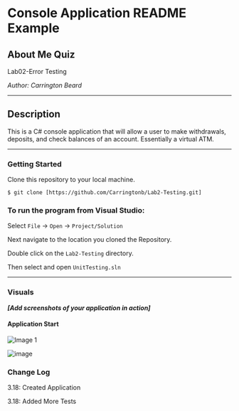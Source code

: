 
# Console Application README Example

## About Me Quiz

Lab02-Error Testing

*Author: Carrington Beard*

----

## Description

This is a C# console application that will allow a user to make withdrawals, deposits, and check balances of an account. Essentially a virtual ATM.

---

### Getting Started
Clone this repository to your local machine.

```
$ git clone [https://github.com/Carringtonb/Lab2-Testing.git]
```

### To run the program from Visual Studio:
Select ```File``` -> ```Open``` -> ```Project/Solution```

Next navigate to the location you cloned the Repository.

Double click on the ```Lab2-Testing``` directory.

Then select and open ```UnitTesting.sln```

---

### Visuals
***[Add screenshots of your application in action]***

#### Application Start
![Image 1](https://user-images.githubusercontent.com/58369033/77002668-1a073400-6919-11ea-810a-3453323bec2c.png)

![image](https://user-images.githubusercontent.com/58369033/77023052-759ce600-6948-11ea-9c2c-0a717fdd2bba.png)



### Change Log  
3.18: Created Application

3.18: Added More Tests
